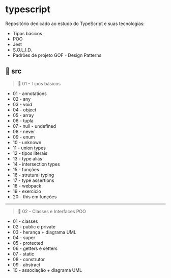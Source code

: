 # typescript
Repositório dedicado ao estudo do TypeScript e suas tecnologias:
- Tipos básicos
- POO
- Jest
- S.O.L.I.D.
- Padrões de projeto GOF - Design Patterns


## 📂 src
> 📂 01 - Tipos básicos

*  01 - annotations
*  02 - any
*  03 - void
*  04 - object
*  05 - array
*  06 - tupla
*  07 - null - undefined
*  08 - never
*  09 - enum
*  10 - unknown
*  11 - union types
*  12 - tipos literais
*  13 - type alias
*  14 - intersection types
*  15 - funções
*  16 - strutural typing
*  17 - type assertions
*  18 - webpack
*  19 - exercicio
*  20 - this em funções
---
> 📂 02 - Classes e Interfaces POO

*  01 - classes
*  02 - public e private
*  03 - herança + diagrama UML
*  04 - super
*  05 - protected
*  06 - getters e setters
*  07 - static
*  08 - construtor
*  09 - abstract
*  10 - associação + diagrama UML